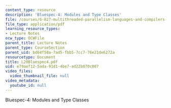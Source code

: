 ```yaml
---
content_type: resource
description: 'Bluespec-4: Modules and Type Classes'
file: /courses/6-827-multithreaded-parallelism-languages-and-compilers-fall-2002/e79aef125ada91d14be7ad22b870c007_L20Bluespec4.pdf
file_type: application/pdf
learning_resource_types:
- Lecture Notes
ocw_type: OCWFile
parent_title: Lecture Notes
parent_type: CourseSection
parent_uid: bd64f58a-7ad5-fbb5-7cc7-76e21de6272a
resourcetype: Document
title: L20Bluespec4.pdf
uid: e79aef12-5ada-91d1-4be7-ad22b870c007
video_files:
  video_thumbnail_file: null
video_metadata:
  youtube_id: null
---
```

Bluespec-4: Modules and Type Classes

